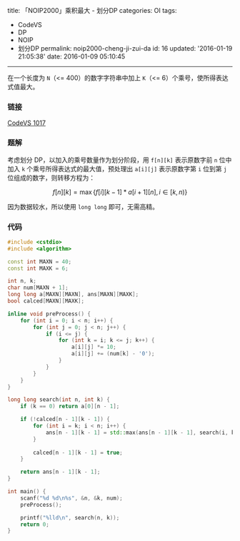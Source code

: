 title: 「NOIP2000」乘积最大 - 划分DP
categories: OI
tags: 
  - CodeVS
  - DP
  - NOIP
  - 划分DP
permalink: noip2000-cheng-ji-zui-da
id: 16
updated: '2016-01-19 21:05:38'
date: 2016-01-09 05:10:45
---

在一个长度为 `N`（<= 400）的数字字符串中加上 `K`（<= 6）个乘号，使所得表达式值最大。

<!-- more -->

### 链接
[CodeVS 1017](http://codevs.cn/problem/1017/)

### 题解
考虑划分 DP，以加入的乘号数量作为划分阶段，用 `f[n][k]` 表示原数字前 `n` 位中加入 `k` 个乘号所得表达式的最大值，预处理出 `a[i][j]` 表示原数字第 `i` 位到第 `j` 位组成的数字，则转移方程为：

$$ f[n][k] = {\max}\{f[i][k - 1] * a[i + 1][n],i{\in}[k,n)\} $$

因为数据较水，所以使用 `long long` 即可，无需高精。

### 代码
```C++
#include <cstdio>
#include <algorithm>

const int MAXN = 40;
const int MAXK = 6;

int n, k;
char num[MAXN + 1];
long long a[MAXN][MAXN], ans[MAXN][MAXK];
bool calced[MAXN][MAXK];

inline void preProcess() {
	for (int i = 0; i < n; i++) {
		for (int j = 0; j < n; j++) {
			if (i <= j) {
				for (int k = i; k <= j; k++) {
					a[i][j] *= 10;
					a[i][j] += (num[k] - '0');
				}
			}
		}
	}
}

long long search(int n, int k) {
	if (k == 0) return a[0][n - 1];

	if (!calced[n - 1][k - 1]) {
		for (int i = k; i < n; i++) {
			ans[n - 1][k - 1] = std::max(ans[n - 1][k - 1], search(i, k - 1) * a[i + 1 - 1][n - 1]);
		}
		
		calced[n - 1][k - 1] = true;
	}

	return ans[n - 1][k - 1];
}

int main() {
	scanf("%d %d\n%s", &n, &k, num);
	preProcess();

	printf("%lld\n", search(n, k));
	return 0;
}
```